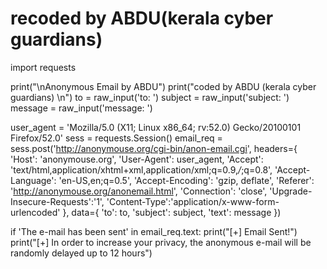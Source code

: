 
# recoded by ABDU(kerala cyber guardians)

	
import requests

print("\nAnonymous Email by ABDU")
print("coded by ABDU (kerala cyber guardians) \n")
to = raw_input('to: ')
subject = raw_input('subject: ')
message = raw_input('message: ')

user_agent = 'Mozilla/5.0 (X11; Linux x86_64; rv:52.0) Gecko/20100101 Firefox/52.0'
sess = requests.Session()
email_req = sess.post('http://anonymouse.org/cgi-bin/anon-email.cgi', headers={
	'Host': 'anonymouse.org',
	'User-Agent': user_agent,
	'Accept': 'text/html,application/xhtml+xml,application/xml;q=0.9,*/*;q=0.8',
	'Accept-Language': 'en-US,en;q=0.5',
	'Accept-Encoding': 'gzip, deflate',
	'Referer': 'http://anonymouse.org/anonemail.html',
        'Connection': 'close',
        'Upgrade-Insecure-Requests':'1',
        'Content-Type':'application/x-www-form-urlencoded'
}, data={
	'to': to,
	'subject': subject,
	'text': message
})

if 'The e-mail has been sent' in email_req.text:
    print("[+] Email Sent!")
    print("[+] In order to increase your privacy, the anonymous e-mail will be randomly delayed up to 12 hours")
